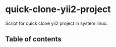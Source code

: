 # quick-clone-yii2-project
Script for quick clone yii2 project in system linux.

## Table of contents
